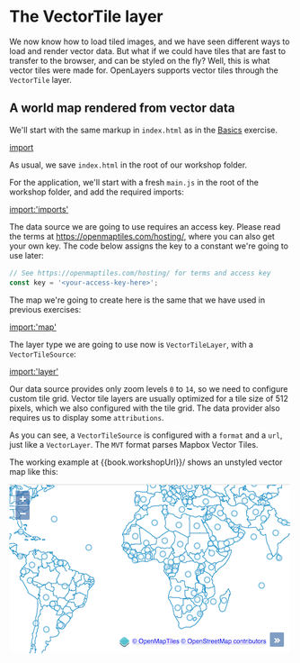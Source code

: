 # The VectorTile layer

We now know how to load tiled images, and we have seen different ways to load and render vector data. But what if we could have tiles that are fast to transfer to the browser, and can be styled on the fly? Well, this is what vector tiles were made for. OpenLayers supports vector tiles through the `VectorTile` layer.

## A world map rendered from vector data

We'll start with the same markup in `index.html` as in the [Basics](../basics/map.md) exercise.

[import](../../../src/en/examples/vectortile/map.html)

As usual, we save `index.html` in the root of our workshop folder.

For the application, we'll start with a fresh `main.js` in the root of the workshop folder, and add the required imports:

[import:'imports'](../../../src/en/examples/vectortile/map.js)

The data source we are going to use requires an access key. Please read the terms at https://openmaptiles.com/hosting/, where you can also get your own key. The code below assigns the key to a constant we're going to use later:

```js
// See https://openmaptiles.com/hosting/ for terms and access key
const key = '<your-access-key-here>';
```

The map we're going to create here is the same that we have used in previous exercises:

[import:'map'](../../../src/en/examples/vectortile/map.js)

 The layer type we are going to use now is `VectorTileLayer`, with a `VectorTileSource`:

[import:'layer'](../../../src/en/examples/vectortile/map.js)

Our data source provides only zoom levels `0` to `14`, so we need to configure custom tile grid. Vector tile layers are usually optimized for a tile size of 512 pixels, which we also configured with the tile grid. The data provider also requires us to display some `attributions`.

As you can see, a `VectorTileSource` is configured with a `format` and a `url`, just like a `VectorLayer`. The `MVT` format parses Mapbox Vector Tiles.

The working example at {{book.workshopUrl}}/ shows an unstyled vector map like this:

![A world map without style](map.png)
